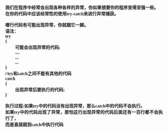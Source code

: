 <html>

<head>
<meta http-equiv=Content-Type content="text/html; charset=gb2312">
<meta name=Generator content="Microsoft Word 15 (filtered)">
<style>
<!--
 /* Font Definitions */
 @font-face
	{font-family:宋体;
	panose-1:2 1 6 0 3 1 1 1 1 1;}
@font-face
	{font-family:"Cambria Math";
	panose-1:2 4 5 3 5 4 6 3 2 4;}
@font-face
	{font-family:Calibri;
	panose-1:2 15 5 2 2 2 4 3 2 4;}
@font-face
	{font-family:"\@宋体";
	panose-1:2 1 6 0 3 1 1 1 1 1;}
 /* Style Definitions */
 p.MsoNormal, li.MsoNormal, div.MsoNormal
	{margin:0cm;
	margin-bottom:.0001pt;
	text-align:justify;
	text-justify:inter-ideograph;
	font-size:10.5pt;
	font-family:"Calibri","sans-serif";}
.MsoChpDefault
	{font-family:"Calibri","sans-serif";}
 /* Page Definitions */
 @page WordSection1
	{size:595.3pt 841.9pt;
	margin:72.0pt 90.0pt 72.0pt 90.0pt;
	layout-grid:15.6pt;}
div.WordSection1
	{page:WordSection1;}
-->
</style>

</head>

<body lang=ZH-CN style='text-justify-trim:punctuation'>

<div class=WordSection1 style='layout-grid:15.6pt'>

<p class=MsoNormal><b><span style='font-family:宋体'>我们在程序中经常会出现各种各样的异常，你如果想要你的程序变得坚强一些。</span></b></p>

<p class=MsoNormal><b><span style='font-family:宋体'>在你的代码中应该经常性的使用</span><span
lang=EN-US>try-catch</span></b><b><span style='font-family:宋体'>来进行异常捕获。</span></b></p>

<p class=MsoNormal><b><span lang=EN-US>&nbsp;</span></b></p>

<p class=MsoNormal><b><span style='font-family:宋体'>哪行代码有可能出现异常，你就踹它一脚。</span></b></p>

<p class=MsoNormal><b><span style='font-family:宋体'>语法：</span></b></p>

<p class=MsoNormal><b><span lang=EN-US>try</span></b></p>

<p class=MsoNormal><b><span lang=EN-US>{</span></b></p>

<p class=MsoNormal><b><span lang=EN-US>&nbsp;&nbsp;&nbsp;&nbsp;&nbsp;&nbsp;&nbsp;&nbsp; </span></b><b><span
style='font-family:宋体'>可能会出现异常的代码</span><span lang=EN-US>;</span></b></p>

<p class=MsoNormal><b><span lang=EN-US>&nbsp;&nbsp;&nbsp;&nbsp;&nbsp;&nbsp;&nbsp;&nbsp; ....</span></b></p>

<p class=MsoNormal><b><span lang=EN-US>&nbsp;&nbsp;&nbsp;&nbsp;&nbsp;&nbsp;&nbsp;&nbsp; ...</span></b></p>

<p class=MsoNormal><b><span lang=EN-US>&nbsp;&nbsp;&nbsp;&nbsp;&nbsp;&nbsp;&nbsp;&nbsp; ...</span></b></p>

<p class=MsoNormal><b><span lang=EN-US>}</span></b></p>

<p class=MsoNormal><b><span lang=EN-US>//try</span></b><b><span
style='font-family:宋体'>和</span><span lang=EN-US>catch</span></b><b><span
style='font-family:宋体'>之间不能有其他的代码</span></b></p>

<p class=MsoNormal><b><span lang=EN-US>catch</span></b></p>

<p class=MsoNormal><b><span lang=EN-US>{</span></b></p>

<p class=MsoNormal><b><span lang=EN-US>&nbsp;&nbsp;&nbsp;&nbsp;&nbsp;&nbsp;&nbsp;&nbsp; </span></b><b><span
style='font-family:宋体'>出现异常后要执行的代码</span><span lang=EN-US>;</span></b></p>

<p class=MsoNormal><b><span lang=EN-US>}</span></b></p>

<p class=MsoNormal><b><span lang=EN-US>&nbsp;</span></b></p>

<p class=MsoNormal><b><span style='font-family:宋体'>执行过程</span><span lang=EN-US>:</span></b><b><span
style='font-family:宋体'>如果</span><span lang=EN-US>try</span></b><b><span
style='font-family:宋体'>中的代码没有出现异常，那么</span><span lang=EN-US>catch</span></b><b><span
style='font-family:宋体'>中的代码不会执行。</span></b></p>

<p class=MsoNormal><b><span style='font-family:宋体'>如果</span><span lang=EN-US>try</span></b><b><span
style='font-family:宋体'>中的代码出现了异常，那怕这行出现异常的代码后面还有一百行都不会执行了，</span></b></p>

<p class=MsoNormal><b><span style='font-family:宋体'>而是直接跳到</span><span
lang=EN-US>catch</span></b><b><span style='font-family:宋体'>中执行代码</span></b></p>

</div>

</body>

</html>
